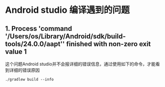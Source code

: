 # Android studio 编译遇到的问题

## 1. Process 'command '/Users/os/Library/Android/sdk/build-tools/24.0.0/aapt'' finished with non-zero exit value 1

这个问题Android studio并不会报详细的错误信息，通过使用如下的命令，才能看到详细的错误原因

```
./gradlew build --info
```